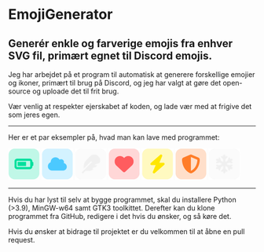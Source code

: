 # EmojiGenerator
Generér enkle og farverige emojis fra enhver SVG fil, primært egnet til Discord emojis.
---
Jeg har arbejdet på et program til automatisk at generere forskellige emojier og ikoner, primært til brug på Discord, og jeg har valgt at gøre det open-source og uploade det til frit brug.

Vær venlig at respekter ejerskabet af koden, og lade vær med at frigive det som jeres egen.

---

Her er et par eksempler på, hvad man kan lave med programmet:
<p>
    <img src="https://github.com/barealek/EmojiGenerator/blob/main/eksempler/battery.png?raw=true" height="64" width="64">
    <img src="https://github.com/barealek/EmojiGenerator/blob/main/eksempler/cloud.png?raw=true" height="64" width="64">
    <img src="https://github.com/barealek/EmojiGenerator/blob/main/eksempler/feather.png?raw=true" height="64" width="64">
    <img src="https://github.com/barealek/EmojiGenerator/blob/main/eksempler/heart.png?raw=true" height="64" width="64">
    <img src="https://github.com/barealek/EmojiGenerator/blob/main/eksempler/lightning.png?raw=true" height="64" width="64">
    <img src="https://github.com/barealek/EmojiGenerator/blob/main/eksempler/shield.png?raw=true" height="64" width="64">
    <img src="https://github.com/barealek/EmojiGenerator/blob/main/eksempler/snowflake.png?raw=true" height="64" width="64">
</p>

---

Hvis du har lyst til selv at bygge programmet, skal du installere Python (>3.9), MinGW-w64 samt GTK3 toolkittet.
Derefter kan du klone programmet fra GitHub, redigere i det hvis du ønsker, og så køre det.

Hvis du ønsker at bidrage til projektet er du velkommen til at åbne en pull request.
